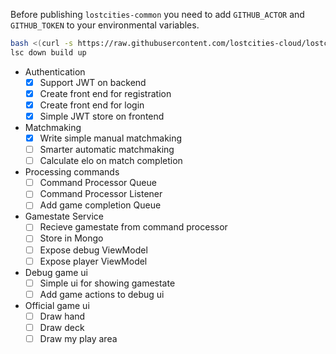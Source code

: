 Before publishing `lostcities-common` you need to add `GITHUB_ACTOR` and `GITHUB_TOKEN` to your environmental variables.


```bash
bash <(curl -s https://raw.githubusercontent.com/lostcities-cloud/lostcities-infrastructure/master/install.sh)
lsc down build up
```

* Authentication
  * [x] Support JWT on backend
  * [x] Create front end for registration
  * [x] Create front end for login
  * [x] Simple JWT store on frontend
* Matchmaking
  * [x] Write simple manual matchmaking
  * [ ] Smarter automatic matchmaking
  * [ ] Calculate elo on match completion
* Processing commands
  * [ ] Command Processor Queue
  * [ ] Command Processor Listener
  * [ ] Add game completion Queue
* Gamestate Service
  * [ ] Recieve gamestate from command processor
  * [ ] Store in Mongo
  * [ ] Expose debug ViewModel
  * [ ] Expose player ViewModel

* Debug game ui
  * [ ] Simple ui for showing gamestate
  * [ ] Add game actions to debug ui
* Official game ui
  * [ ] Draw hand
  * [ ] Draw deck
  * [ ] Draw my play area
